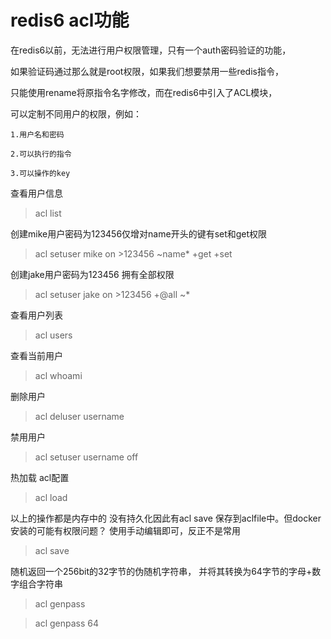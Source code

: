 # redis6 acl功能

在redis6以前，无法进行用户权限管理，只有一个auth密码验证的功能，

如果验证码通过那么就是root权限，如果我们想要禁用一些redis指令，

只能使用rename将原指令名字修改，而在redis6中引入了ACL模块，

可以定制不同用户的权限，例如：
    
    1.用户名和密码
    
    2.可以执行的指令
 
    3.可以操作的key

查看用户信息
>acl list

创建mike用户密码为123456仅增对name开头的键有set和get权限
>acl setuser mike on >123456 ~name* +get +set 

创建jake用户密码为123456 拥有全部权限
>acl setuser jake on >123456 +@all ~*

查看用户列表
>acl users

查看当前用户
>acl whoami

删除用户
>acl deluser username

禁用用户
>acl setuser username off

热加载 acl配置 
>acl load

以上的操作都是内存中的 没有持久化因此有acl save
保存到aclfile中。但docker 安装的可能有权限问题？
使用手动编辑即可，反正不是常用
>acl save 

随机返回一个256bit的32字节的伪随机字符串，
并将其转换为64字节的字母+数字组合字符串
>acl genpass

>acl genpass 64
